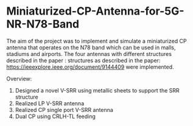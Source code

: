 # Miniaturized-CP-Antenna-for-5G-NR-N78-Band
 
The aim of the project was to implement and simulate a miniaturized CP antenna that operates on the N78 band which can be used in malls, stadiums and airports. The four antennas with different structures described in the paper :   structures as described in the paper: https://ieeexplore.ieee.org/document/9144409 were implemented.
 
 Overview:  
 1) Designed a novel V-SRR using metallic sheets to support the SRR structure
 2) Realized LP V-SRR antenna
 3) Realized CP single port V-SRR antenna
 4) Dual CP using CRLH-TL feeding


